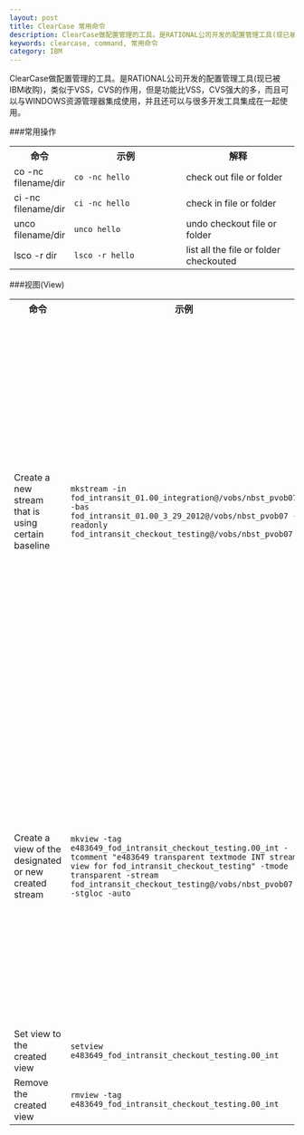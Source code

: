 ```yaml
---
layout: post
title: ClearCase 常用命令
description: ClearCase做配置管理的工具。是RATIONAL公司开发的配置管理工具(现已被IBM收购)，类似于VSS，CVS的作用，但是功能比VSS，CVS强大的多，而且可以与WINDOWS资源管理器集成使用，并且还可以与很多开发工具集成在一起使用。
keywords: clearcase, command, 常用命令
category: IBM
---
```


ClearCase做配置管理的工具。是RATIONAL公司开发的配置管理工具(现已被IBM收购)，类似于VSS，CVS的作用，但是功能比VSS，CVS强大的多，而且可以与WINDOWS资源管理器集成使用，并且还可以与很多开发工具集成在一起使用。

###常用操作
<table width="100%">
	<tbody >
		<tr>
			<th width="20%">命令</th>
			<th width="40%">示例</th>
			<th width="40%">解释</th>
		</tr>
		<tr>
			<td>co -nc filename/dir</td>
			<td><code class="v-code">co -nc hello</code></td>
	    <td>check out file or folder</td>
		</tr>
		<tr>
			<td>ci -nc filename/dir</td>
			<td><code class="v-code">ci -nc hello</code></td>
	    <td>check in file or folder</td>
		</tr>
		<tr>
			<td>unco filename/dir</td>
			<td><code class="v-code">unco hello</code></td>
	    <td>undo checkout file or folder</td>
		</tr>
		<tr>
		  <td>lsco -r dir</td>
			<td><code class="v-code">lsco -r hello</code></td>
	    <td>list all the file or folder checkouted</td>
		</tr>
	</tbody>
</table>

###视图(View)
<table width="100%">
	<tbody >
		<tr>
			<th width="20%">命令</th>
			<th width="40%">示例</th>
			<th width="40%">解释</th>
		</tr>
		<tr>
			<td>Create a new stream that is using certain baseline</td>
			<td><code class="v-code">mkstream -in fod_intransit_01.00_integration@/vobs/nbst_pvob07 -bas fod_intransit_01.00_3_29_2012@/vobs/nbst_pvob07 -readonly fod_intransit_checkout_testing@/vobs/nbst_pvob07</code></td>
	    <td>Replace the integration stream name (first parameter after –in) with your integration stream name
Replace the baseline stream name (first parameter after –base) with your baseline name
Replace the new created stream name (first parameter after –readonly) with your new stream name (you can define this name using your own discretion)
    </td>
		</tr>
		<tr>
			<td>Create a view of the designated or new created stream</td>
			<td><code class="v-code">mkview -tag e483649_fod_intransit_checkout_testing.00_int -tcomment "e483649 transparent textmode INT stream view for fod_intransit_checkout_testing" -tmode transparent -stream fod_intransit_checkout_testing@/vobs/nbst_pvob07 -stgloc -auto</code></td>
		  <td>Replace the view tag,  comments and stream information with correct information in the above command and execute it.  Please note the stream name (first parameter after –stream) should be your new created stream or the stream name app owner sent to you for downloading required baseline)</td>
		</tr>
		<tr>
			<td>Set view to the created view</td>
			<td><code class="v-code">setview e483649_fod_intransit_checkout_testing.00_int</code></td>
			<td>Using your own view created in above step</td>
		</tr>
		<tr>
		  <td>Remove the created view</td>
			<td><code class="v-code">rmview -tag e483649_fod_intransit_checkout_testing.00_int</code></td>
			<td>Remove the view</td>
		</tr>
	</tbody>
</table>


